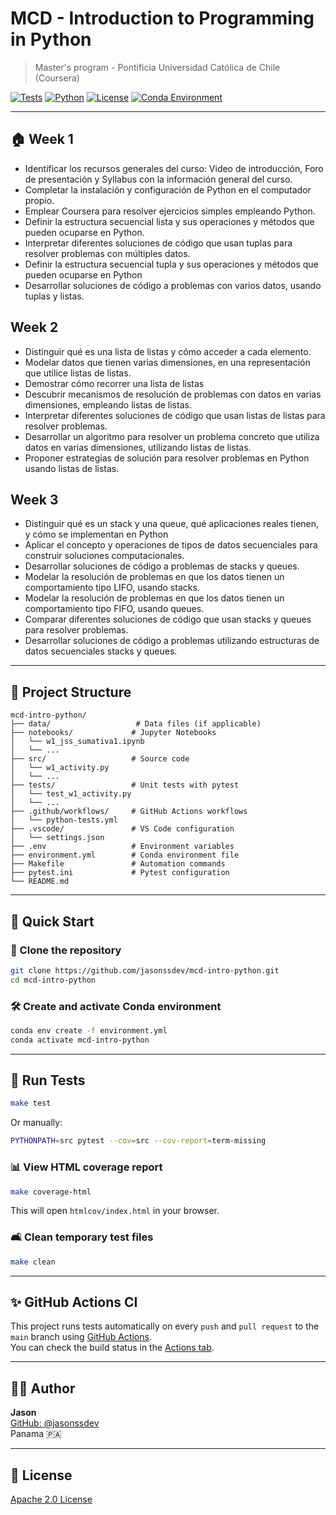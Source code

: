 # MCD - Introduction to Programming in Python

> Master's program - Pontificia Universidad Católica de Chile (Coursera)

[![Tests](https://github.com/jasonssdev/mcd-intro-python/actions/workflows/python-tests.yml/badge.svg)](https://github.com/jasonssdev/mcd-intro-python/actions)
[![Python](https://img.shields.io/badge/Python-3.12-blue?logo=python)](https://www.python.org/)
[![License](https://img.shields.io/badge/License-Apache_2.0-blue.svg)](LICENSE)
[![Conda Environment](https://img.shields.io/badge/environment-conda-green?logo=anaconda)](environment.yml)

---

## 🏠 Week 1

* Identificar los recursos generales del curso: Video de introducción, Foro de presentación y Syllabus con la información general del curso.
* Completar la instalación y configuración de Python en el computador propio.
* Emplear Coursera para resolver ejercicios simples empleando Python.
* Definir la estructura secuencial lista y sus operaciones y métodos que pueden ocuparse en Python.
* Interpretar diferentes soluciones de código que usan tuplas para resolver problemas con múltiples datos.
* Definir la estructura secuencial tupla y sus operaciones y métodos que pueden ocuparse en Python
* Desarrollar soluciones de código a problemas con varios datos, usando tuplas y listas.

## Week 2

* Distinguir qué es una lista de listas y cómo acceder a cada elemento.
* Modelar datos que tienen varias dimensiones, en una representación que utilice listas de listas.
* Demostrar cómo recorrer una lista de listas
* Descubrir mecanismos de resolución de problemas con datos en varias dimensiones, empleando listas de listas.
* Interpretar diferentes soluciones de código que usan listas de listas para resolver problemas.
* Desarrollar un algoritmo para resolver un problema concreto que utiliza datos en varias dimensiones, utilizando listas de listas.
* Proponer estrategias de solución para resolver problemas en Python usando listas de listas.

## Week 3

* Distinguir qué es un stack y una queue, qué aplicaciones reales tienen, y cómo se implementan en Python
* Aplicar el concepto y operaciones de tipos de datos secuenciales para construir soluciones computacionales.
* Desarrollar soluciones de código a problemas de stacks y queues.
* Modelar la resolución de problemas en que los datos tienen un comportamiento tipo LIFO, usando stacks.
* Modelar la resolución de problemas en que los datos tienen un comportamiento tipo FIFO, usando queues.
* Comparar diferentes soluciones de código que usan stacks y queues para resolver problemas.
* Desarrollar soluciones de código a problemas utilizando estructuras de datos secuenciales stacks y queues.

---

## 📁 Project Structure

```
mcd-intro-python/
├── data/                   # Data files (if applicable)
├── notebooks/             # Jupyter Notebooks
│   └── w1_jss_sumativa1.ipynb
│   └── ...
├── src/                   # Source code
│   └── w1_activity.py
│   └── ...
├── tests/                 # Unit tests with pytest
│   └── test_w1_activity.py
│   └── ...
├── .github/workflows/     # GitHub Actions workflows
│   └── python-tests.yml
├── .vscode/               # VS Code configuration
│   └── settings.json
├── .env                   # Environment variables
├── environment.yml        # Conda environment file
├── Makefile               # Automation commands
├── pytest.ini             # Pytest configuration
└── README.md
```

---

## 🚀 Quick Start

### 🔄 Clone the repository

```bash
git clone https://github.com/jasonssdev/mcd-intro-python.git
cd mcd-intro-python
```

### 🛠️ Create and activate Conda environment

```bash
conda env create -f environment.yml
conda activate mcd-intro-python
```

---

## 🧪 Run Tests

```bash
make test
```

Or manually:

```bash
PYTHONPATH=src pytest --cov=src --cov-report=term-missing
```

### 📊 View HTML coverage report

```bash
make coverage-html
```
This will open `htmlcov/index.html` in your browser.

### 🛋️ Clean temporary test files

```bash
make clean
```

---

## ✨ GitHub Actions CI

This project runs tests automatically on every `push` and `pull request` to the `main` branch using [GitHub Actions](https://github.com/features/actions).  
You can check the build status in the [Actions tab](https://github.com/jasonssdev/mcd-intro-python/actions).

---

## 🧑‍💻 Author

**Jason**  
[GitHub: @jasonssdev](https://github.com/jasonssdev)  
Panama 🇵🇦

---

## 📄 License

[Apache 2.0 License](LICENSE)
